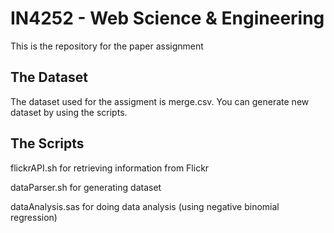 # IN4252 - Web Science &amp; Engineering

This is the repository for the paper assignment

## The Dataset
The dataset used for the assigment is merge.csv. You can generate new dataset by using the scripts.

## The Scripts

flickrAPI.sh for retrieving information from Flickr 

dataParser.sh for generating dataset

dataAnalysis.sas for doing data analysis (using negative binomial regression)
